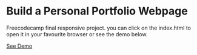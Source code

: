 # Build a Personal Portfolio Webpage

Freecodecamp final responsive project. you can click on the index.html to open it in your favourite browser or see the demo below.


[See Demo](https://aayaat.github.io/Build-a-Personal-Portfolio-Webpage/)